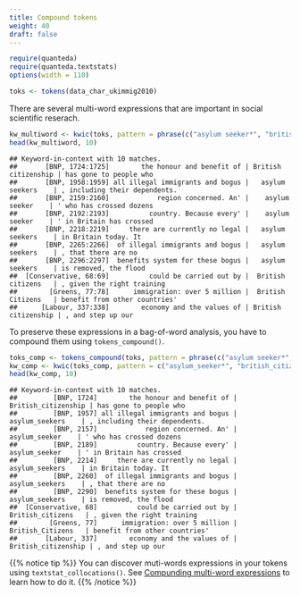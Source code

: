 ```yaml
---
title: Compound tokens
weight: 40
draft: false
---
```



```r
require(quanteda)
require(quanteda.textstats)
options(width = 110)
```


```r
toks <- tokens(data_char_ukimmig2010)
```

There are several multi-word expressions that are important in social scientific reserach.


```r
kw_multiword <- kwic(toks, pattern = phrase(c("asylum seeker*", "british citizen*")))
head(kw_multiword, 10)
```

```
## Keyword-in-context with 10 matches.                                                                                                             
##       [BNP, 1724:1725]        the honour and benefit of | British citizenship | has gone to people who       
##       [BNP, 1958:1959] all illegal immigrants and bogus |   asylum seekers    | , including their dependents.
##       [BNP, 2159:2160]            region concerned. An' |    asylum seeker    | ' who has crossed dozens     
##       [BNP, 2192:2193]          country. Because every' |    asylum seeker    | ' in Britain has crossed     
##       [BNP, 2218:2219]     there are currently no legal |   asylum seekers    | in Britain today. It         
##       [BNP, 2265:2266]  of illegal immigrants and bogus |   asylum seekers    | , that there are no          
##       [BNP, 2296:2297]  benefits system for these bogus |   asylum seekers    | is removed, the flood        
##  [Conservative, 68:69]          could be carried out by |  British citizens   | , given the right training   
##        [Greens, 77:78]      immigration: over 5 million |  British Citizens   | benefit from other countries'
##      [Labour, 337:338]        economy and the values of | British citizenship | , and step up our
```

To preserve these expressions in a bag-of-word analysis, you have to compound them using `tokens_compound()`.


```r
toks_comp <- tokens_compound(toks, pattern = phrase(c("asylum seeker*", "british citizen*")))
kw_comp <- kwic(toks_comp, pattern = c("asylum_seeker*", "british_citizen*"))
head(kw_comp, 10)
```

```
## Keyword-in-context with 10 matches.                                                                                                          
##         [BNP, 1724]        the honour and benefit of | British_citizenship | has gone to people who       
##         [BNP, 1957] all illegal immigrants and bogus |   asylum_seekers    | , including their dependents.
##         [BNP, 2157]            region concerned. An' |    asylum_seeker    | ' who has crossed dozens     
##         [BNP, 2189]          country. Because every' |    asylum_seeker    | ' in Britain has crossed     
##         [BNP, 2214]     there are currently no legal |   asylum_seekers    | in Britain today. It         
##         [BNP, 2260]  of illegal immigrants and bogus |   asylum_seekers    | , that there are no          
##         [BNP, 2290]  benefits system for these bogus |   asylum_seekers    | is removed, the flood        
##  [Conservative, 68]          could be carried out by |  British_citizens   | , given the right training   
##        [Greens, 77]      immigration: over 5 million |  British_Citizens   | benefit from other countries'
##       [Labour, 337]        economy and the values of | British_citizenship | , and step up our
```

{{% notice tip %}}
You can discover muti-words expressions in your tokens using `textstat_collocations()`. See [Compunding multi-word expressions](../../../advanced-operations/compound-mutiword-expressions/) to learn how to do it.
{{% /notice %}}



